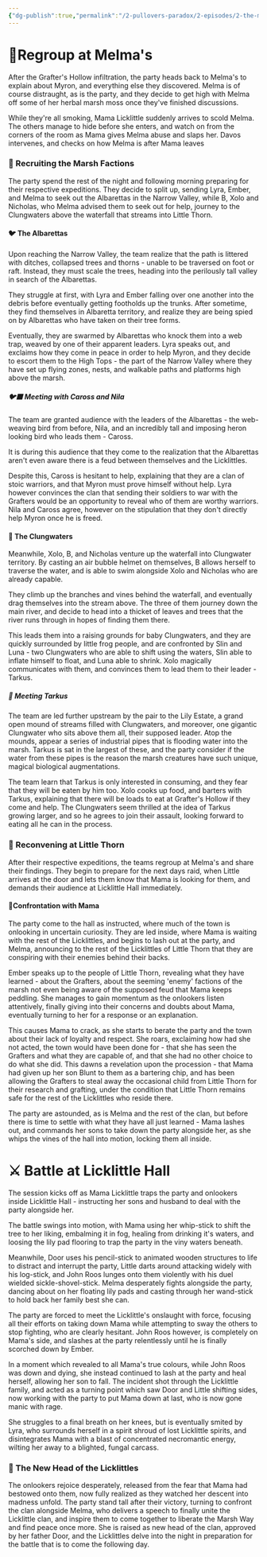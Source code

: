 ```yaml
---
{"dg-publish":true,"permalink":"/2-pullovers-paradox/2-episodes/2-the-marsh-way-convergence/episode-6-the-marsh-way-peace-process/","created":"2025-10-03T14:58:23.180+02:00","updated":"2025-10-03T15:21:16.974+02:00"}
---
```


# 🌿Regroup at Melma's

After the Grafter's Hollow infiltration, the party heads back to Melma's to explain about Myron, and everything else they discovered. Melma is of course distraught, as is the party, and they decide to get high with Melma off some of her herbal marsh moss once they've finished discussions.

While they're all smoking, Mama Licklittle suddenly arrives to scold Melma. The others manage to hide before she enters, and watch on from the corners of the room as Mama gives Melma abuse and slaps her. Davos intervenes, and checks on how Melma is after Mama leaves
### 🤝 Recruiting the Marsh Factions

The party spend the rest of the night and following morning preparing for their respective expeditions. They decide to split up, sending Lyra, Ember, and Melma to seek out the Albarettas in the Narrow Valley, while B, Xolo and Nicholas, who Melma advised them to seek out for help, journey to the Clungwaters above the waterfall that streams into Little Thorn.
#### 🐦 The Albarettas

Upon reaching the Narrow Valley, the team realize that the path is littered with ditches, collapsed trees and thorns - unable to be traversed on foot or raft. Instead, they must scale the trees, heading into the perilously tall valley in search of the Albarettas.

They struggle at first, with Lyra and Ember falling over one another into the debris before eventually getting footholds up the trunks. After sometime, they find themselves in Albaretta territory, and realize they are being spied on by Albarettas who have taken on their tree forms.

Eventually, they are swarmed by Albarettas who knock them into a web trap, weaved by one of their apparent leaders. Lyra speaks out, and exclaims how they come in peace in order to help Myron, and they decide to escort them to the High Tops - the part of the Narrow Valley where they have set up flying zones, nests, and walkable paths and platforms high above the marsh.

##### 🐦‍⬛ Meeting with Caross and Nila

The team are granted audience with the leaders of the Albarettas - the web-weaving bird from before, Nila, and an incredibly tall and imposing heron looking bird who leads them - Caross.

It is during this audience that they come to the realization that the Albarettas aren't even aware there is a feud between themselves and the Licklittles. 

Despite this, Caross is hesitant to help, explaining that they are a clan of stoic warriors, and that Myron must prove himself without help. Lyra however convinces the clan that sending their soldiers to war with the Grafters would be an opportunity to reveal who of them are worthy warriors. Nila and Caross agree, however on the stipulation that they don't directly help Myron once he is freed.
#### 🐸 The Clungwaters

Meanwhile, Xolo, B, and Nicholas venture up the waterfall into Clungwater territory. By casting an air bubble helmet on themselves, B allows herself to traverse the water, and is able to swim alongside Xolo and Nicholas who are already capable.

They climb up the branches and vines behind the waterfall, and eventually drag themselves into the stream above. The three of them journey down the main river, and decide to head into a thicket of leaves and trees that the river runs through in hopes of finding them there.

This leads them into a raising grounds for baby Clungwaters, and they are quickly surrounded by little frog people, and are confronted by Slin and Luna - two Clungwaters who are able to shift using the waters, Slin able to inflate himself to float, and Luna able to shrink. Xolo magically communicates with them, and convinces them to lead them to their leader - Tarkus. 
##### 👑 Meeting Tarkus

The team are led further upstream by the pair to the Lily Estate, a grand open mound of streams filled with Clungwaters, and moreover, one gigantic Clungwater who sits above them all, their supposed leader. Atop the mounds, appear a series of industrial pipes that is flooding water into the marsh. Tarkus is sat in the largest of these, and the party consider if the water from these pipes is the reason the marsh creatures have such unique, magical biological augmentations.

The team learn that Tarkus is only interested in consuming, and they fear that they will be eaten by him too. Xolo cooks up food, and barters with Tarkus, explaining that there will be loads to eat at Grafter's Hollow if they come and help. The Clungwaters seem thrilled at the idea of Tarkus growing larger, and so he agrees to join their assault, looking forward to eating all he can in the process.
### 🌱 Reconvening at Little Thorn

After their respective expeditions, the teams regroup at Melma's and share their findings. They begin to prepare for the next days raid, when Little arrives at the door and lets them know that Mama is looking for them, and demands their audience at Licklittle Hall immediately. 
#### 🌳Confrontation with Mama

The party come to the hall as instructed, where much of the town is onlooking in uncertain curiosity. They are led inside, where Mama is waiting with the rest of the Licklittles, and begins to lash out at the party, and Melma, announcing to the rest of the Licklittles of Little Thorn that they are conspiring with their enemies behind their backs. 

Ember speaks up to the people of Little Thorn, revealing what they have learned - about the Grafters, about the seeming 'enemy' factions of the marsh not even being aware of the supposed feud that Mama keeps peddling. She manages to gain momentum as the onlookers listen attentively, finally giving into their concerns and doubts about Mama, eventually turning to her for a response or an explanation.

This causes Mama to crack, as she starts to berate the party and the town about their lack of loyalty and respect. She roars, exclaiming how had she not acted, the town would have been done for - that she has seen the Grafters and what they are capable of, and that she had no other choice to do what she did. This dawns a revelation upon the procession - that Mama had given up her son Blunt to them as a bartering chip, and has been allowing the Grafters to steal away the occasional child from Little Thorn for their research and grafting, under the condition that Little Thorn remains safe for the rest of the Licklittles who reside there.

The party are astounded, as is Melma and the rest of the clan, but before there is time to settle with what they have all just learned - Mama lashes out, and commands her sons to take down the party alongside her, as she whips the vines of the hall into motion, locking them all inside.


# ⚔️ Battle at Licklittle Hall

The session kicks off as Mama Licklittle traps the party and onlookers inside Licklittle Hall - instructing her sons and husband to deal with the party alongside her. 

The battle swings into motion, with Mama using her whip-stick to shift the tree to her liking, embalming it in fog, healing from drinking it's waters, and loosing the lily pad flooring to trap the party in the viny waters beneath.

Meanwhile, Door uses his pencil-stick to animated wooden structures to life to distract and interrupt the party, Little darts around attacking widely with his log-stick, and John Roos lunges onto them violently with his duel wielded sickle-shovel-stick. Melma desperately fights alongside the party, dancing about on her floating lily pads and casting through her wand-stick to hold back her family best she can.

The party are forced to meet the Licklittle's onslaught with force, focusing all their efforts on taking down Mama while attempting to sway the others to stop fighting, who are clearly hesitant. John Roos however, is completely on Mama's side, and slashes at the party relentlessly until he is finally scorched down by Ember. 

In a moment which revealed to all Mama's true colours, while John Roos was down and dying, she instead continued to lash at the party and heal herself, allowing her son to fall. The incident shot through the Licklittle family, and acted as a turning point which saw Door and Little shifting sides, now working with the party to put Mama down at last, who is now gone manic with rage.

She struggles to a final breath on her knees, but is eventually smited by Lyra, who surrounds herself in a spirit shroud of lost Licklittle spirits, and disintegrates Mama with a blast of concentrated necromantic energy, wilting her away to a blighted, fungal carcass.
### 🌿 The New Head of the Licklittles

The onlookers rejoice desperately, released from the fear that Mama had bestowed onto them, now fully realized as they watched her descent into madness unfold. The party stand tall after their victory, turning to confront the clan alongside Melma, who delivers a speech to finally unite the Licklittle clan, and inspire them to come together to liberate the Marsh Way and find peace once more. She is raised as new head of the clan, approved by her father Door, and the Licklittles delve into the night in preparation for the battle that is to come the following day.


